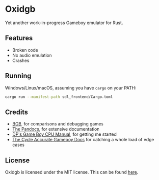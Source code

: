 Oxidgb
======

Yet another work-in-progress Gameboy emulator for Rust.

Features
--------

- Broken code
- No audio emulation
- Crashes

Running
-------

Windows/Linux/macOS, assuming you have `cargo` on your PATH:

```bash
cargo run --manifest-path sdl_frontend/Cargo.toml
```

Credits
-------

- [BGB](http://bgb.bircd.org/), for comparisons and debugging games
- [The Pandocs](http://bgb.bircd.org/pandocs.htm), for extensive documentation
- [DP's Game Boy CPU Manual](http://marc.rawer.de/Gameboy/Docs/GBCPUman.pdf), for getting me started
- [The Cycle Accurate Gameboy Docs](https://github.com/AntonioND/giibiiadvance/blob/master/docs/TCAGBD.pdf)
  for catching a whole load of edge cases

License
-------

Oxidgb is licensed under the MIT license. This can be found [here](LICENSE).